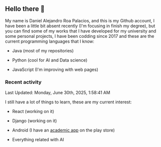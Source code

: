 ## Hello there 👋 

  

My name is Daniel Alejandro Roa Palacios, and this is my Github account, I have been a little bit absent recently (I'm focusing in finish my degree), but you can find some of my works that I have developed for my university and some personal projects, I have been codding since 2017 and these are the current programming languages that I know: 

  

- Java (most of my repositories) 

- Python (cool for AI and Data science) 

- JavaScript (I'm improving with web pages) 

### Recent activity

<!--RECENT_ACTIVITY:start-->
<!--RECENT_ACTIVITY:end-->
<!--RECENT_ACTIVITY:last_update-->
Last Updated: Monday, June 30th, 2025, 1:58:41 AM
<!--RECENT_ACTIVITY:last_update_end-->

I still have a lot of things to learn, these are my current interest: 

- React (working on it) 

- Django (working on it)

- Android (I have an [academic app](https://play.google.com/store/apps/details?id=mi.aplicacion.PromediaTuSemestre) on the play store) 

- Everything related with AI 
